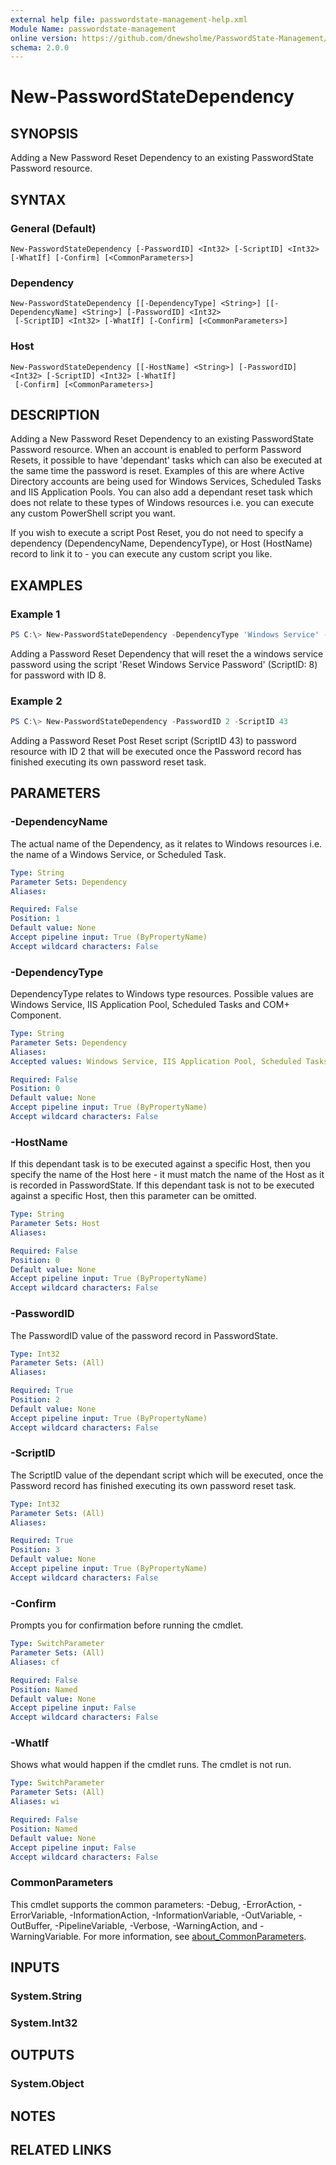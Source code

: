 ```yaml
---
external help file: passwordstate-management-help.xml
Module Name: passwordstate-management
online version: https://github.com/dnewsholme/PasswordState-Management/blob/master/docs/New-PasswordStateDependency.md
schema: 2.0.0
---
```


# New-PasswordStateDependency

## SYNOPSIS
Adding a New Password Reset Dependency to an existing PasswordState Password resource.

## SYNTAX

### General (Default)
```
New-PasswordStateDependency [-PasswordID] <Int32> [-ScriptID] <Int32> [-WhatIf] [-Confirm] [<CommonParameters>]
```

### Dependency
```
New-PasswordStateDependency [[-DependencyType] <String>] [[-DependencyName] <String>] [-PasswordID] <Int32>
 [-ScriptID] <Int32> [-WhatIf] [-Confirm] [<CommonParameters>]
```

### Host
```
New-PasswordStateDependency [[-HostName] <String>] [-PasswordID] <Int32> [-ScriptID] <Int32> [-WhatIf]
 [-Confirm] [<CommonParameters>]
```

## DESCRIPTION
Adding a New Password Reset Dependency to an existing PasswordState Password resource.
When an account is enabled to perform Password Resets, it possible to have 'dependant' tasks which can also be executed at the same time the password is reset. Examples of this are where Active Directory accounts are being used for Windows Services, Scheduled Tasks and IIS Application Pools. You can also add a dependant reset task which does not relate to these types of Windows resources i.e. you can execute any custom PowerShell script you want.

If you wish to execute a script Post Reset, you do not need to specify a dependency (DependencyName, DependencyType), or Host (HostName) record to link it to - you can execute any custom script you like.

## EXAMPLES

### Example 1
```powershell
PS C:\> New-PasswordStateDependency -DependencyType 'Windows Service' -DependencyName 'Test Dependency' -PasswordID 2 -ScriptID 8
```

Adding a Password Reset Dependency that will reset the a windows service password using the script 'Reset Windows Service Password' (ScriptID: 8) for password with ID 8.

### Example 2
```powershell
PS C:\> New-PasswordStateDependency -PasswordID 2 -ScriptID 43
```

Adding a Password Reset Post Reset script (ScriptID 43) to password resource with ID 2 that will be executed once the Password record has finished executing its own password reset task.

## PARAMETERS

### -DependencyName
The actual name of the Dependency, as it relates to Windows resources i.e. the name of a Windows Service, or Scheduled Task.

```yaml
Type: String
Parameter Sets: Dependency
Aliases:

Required: False
Position: 1
Default value: None
Accept pipeline input: True (ByPropertyName)
Accept wildcard characters: False
```

### -DependencyType
DependencyType relates to Windows type resources. Possible values are Windows Service, IIS Application Pool, Scheduled Tasks and COM+ Component.


```yaml
Type: String
Parameter Sets: Dependency
Aliases:
Accepted values: Windows Service, IIS Application Pool, Scheduled Tasks, COM+ Component

Required: False
Position: 0
Default value: None
Accept pipeline input: True (ByPropertyName)
Accept wildcard characters: False
```

### -HostName
If this dependant task is to be executed against a specific Host, then you specify the name of the Host here - it must match the name of the Host as it is recorded in PasswordState. If this dependant task is not to be executed against a specific Host, then this parameter can be omitted.

```yaml
Type: String
Parameter Sets: Host
Aliases:

Required: False
Position: 0
Default value: None
Accept pipeline input: True (ByPropertyName)
Accept wildcard characters: False
```

### -PasswordID
The PasswordID value of the password record in PasswordState.

```yaml
Type: Int32
Parameter Sets: (All)
Aliases:

Required: True
Position: 2
Default value: None
Accept pipeline input: True (ByPropertyName)
Accept wildcard characters: False
```

### -ScriptID
The ScriptID value of the dependant script which will be executed, once the Password record has finished executing its own password reset task.

```yaml
Type: Int32
Parameter Sets: (All)
Aliases:

Required: True
Position: 3
Default value: None
Accept pipeline input: True (ByPropertyName)
Accept wildcard characters: False
```

### -Confirm
Prompts you for confirmation before running the cmdlet.

```yaml
Type: SwitchParameter
Parameter Sets: (All)
Aliases: cf

Required: False
Position: Named
Default value: None
Accept pipeline input: False
Accept wildcard characters: False
```

### -WhatIf
Shows what would happen if the cmdlet runs.
The cmdlet is not run.

```yaml
Type: SwitchParameter
Parameter Sets: (All)
Aliases: wi

Required: False
Position: Named
Default value: None
Accept pipeline input: False
Accept wildcard characters: False
```

### CommonParameters
This cmdlet supports the common parameters: -Debug, -ErrorAction, -ErrorVariable, -InformationAction, -InformationVariable, -OutVariable, -OutBuffer, -PipelineVariable, -Verbose, -WarningAction, and -WarningVariable. For more information, see [about_CommonParameters](http://go.microsoft.com/fwlink/?LinkID=113216).

## INPUTS

### System.String
### System.Int32
## OUTPUTS

### System.Object
## NOTES

## RELATED LINKS
